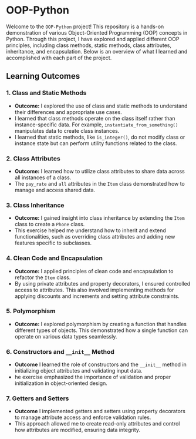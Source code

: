 # OOP-Python

Welcome to the `OOP-Python` project! This repository is a hands-on demonstration of various Object-Oriented Programming (OOP) concepts in Python. Through this project, I have explored and applied different OOP principles, including class methods, static methods, class attributes, inheritance, and encapsulation. Below is an overview of what I learned and accomplished with each part of the project.

## Learning Outcomes

### 1. **Class and Static Methods**

  - **Outcome:** I explored the use of class and static methods to understand their differences and appropriate use cases. 
  - I learned that class methods operate on the class itself rather than instance-specific data. For example, `instantiate_from_something()` manipulates data to create class instances.
  - I learned that static methods, like `is_integer()`, do not modify class or instance state but can perform utility functions related to the class.

### 2. **Class Attributes**

  - **Outcome:** I learned how to utilize class attributes to share data across all instances of a class. 
  - The `pay_rate` and `all` attributes in the `Item` class demonstrated how to manage and access shared data.

### 3. **Class Inheritance**

  - **Outcome:** I gained insight into class inheritance by extending the `Item` class to create a `Phone` class.
  - This exercise helped me understand how to inherit and extend functionalities, such as overriding class attributes and adding new features specific to subclasses.

### 4. **Clean Code and Encapsulation**

  - **Outcome:** I applied principles of clean code and encapsulation to refactor the `Item` class.
  - By using private attributes and property decorators, I ensured controlled access to attributes. This also involved implementing methods for applying discounts and increments and setting attribute constraints.

### 5. **Polymorphism**

  - **Outcome:** I explored polymorphism by creating a function that handles different types of objects. This demonstrated how a single function can operate on various data types seamlessly.

### 6. **Constructors and `__init__` Method**

  - **Outcome** I learned the role of constructors and the `__init__` method in initializing object attributes and validating input data.
  - he exercise emphasized the importance of validation and proper initialization in object-oriented design.

### 7. **Getters and Setters**

  - **Outcome** I implemented getters and setters using property decorators to manage attribute access and enforce validation rules.
  - This approach allowed me to create read-only attributes and control how attributes are modified, ensuring data integrity.
